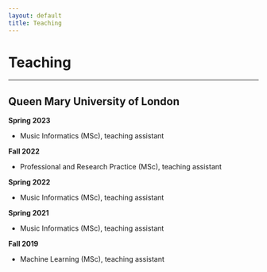 ```yaml
---
layout: default
title: Teaching
---
```


# Teaching

---

## Queen Mary University of London

**Spring 2023**
- Music Informatics (MSc), teaching assistant

**Fall 2022**
- Professional and Research Practice (MSc), teaching assistant

**Spring 2022**
- Music Informatics (MSc), teaching assistant

**Spring 2021**
- Music Informatics (MSc), teaching assistant

**Fall 2019**
- Machine Learning (MSc), teaching assistant
